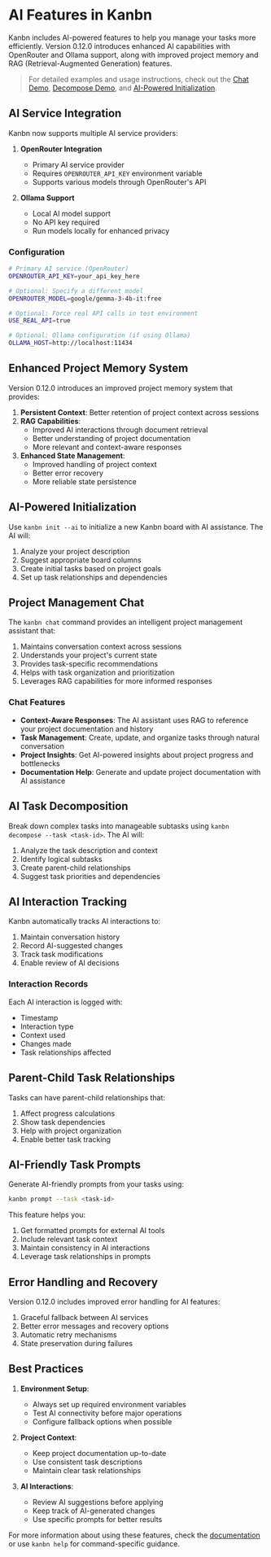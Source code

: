 # AI Features in Kanbn

Kanbn includes AI-powered features to help you manage your tasks more efficiently. Version 0.12.0 introduces enhanced AI capabilities with OpenRouter and Ollama support, along with improved project memory and RAG (Retrieval-Augmented Generation) features.

> For detailed examples and usage instructions, check out the [Chat Demo](demos/chat-demo.md), [Decompose Demo](demos/decompose-demo.md), and [AI-Powered Initialization](ai-init.md).

## AI Service Integration

Kanbn now supports multiple AI service providers:

1. **OpenRouter Integration**
   - Primary AI service provider
   - Requires `OPENROUTER_API_KEY` environment variable
   - Supports various models through OpenRouter's API

2. **Ollama Support**
   - Local AI model support
   - No API key required
   - Run models locally for enhanced privacy

### Configuration

```bash
# Primary AI service (OpenRouter)
OPENROUTER_API_KEY=your_api_key_here

# Optional: Specify a different model
OPENROUTER_MODEL=google/gemma-3-4b-it:free

# Optional: Force real API calls in test environment
USE_REAL_API=true

# Optional: Ollama configuration (if using Ollama)
OLLAMA_HOST=http://localhost:11434
```

## Enhanced Project Memory System

Version 0.12.0 introduces an improved project memory system that provides:

1. **Persistent Context**: Better retention of project context across sessions
2. **RAG Capabilities**: 
   - Improved AI interactions through document retrieval
   - Better understanding of project documentation
   - More relevant and context-aware responses
3. **Enhanced State Management**:
   - Improved handling of project context
   - Better error recovery
   - More reliable state persistence

## AI-Powered Initialization

Use `kanbn init --ai` to initialize a new Kanbn board with AI assistance. The AI will:
1. Analyze your project description
2. Suggest appropriate board columns
3. Create initial tasks based on project goals
4. Set up task relationships and dependencies

## Project Management Chat

The `kanbn chat` command provides an intelligent project management assistant that:
1. Maintains conversation context across sessions
2. Understands your project's current state
3. Provides task-specific recommendations
4. Helps with task organization and prioritization
5. Leverages RAG capabilities for more informed responses

### Chat Features

- **Context-Aware Responses**: The AI assistant uses RAG to reference your project documentation and history
- **Task Management**: Create, update, and organize tasks through natural conversation
- **Project Insights**: Get AI-powered insights about project progress and bottlenecks
- **Documentation Help**: Generate and update project documentation with AI assistance

## AI Task Decomposition

Break down complex tasks into manageable subtasks using `kanbn decompose --task <task-id>`. The AI will:
1. Analyze the task description and context
2. Identify logical subtasks
3. Create parent-child relationships
4. Suggest task priorities and dependencies

## AI Interaction Tracking

Kanbn automatically tracks AI interactions to:
1. Maintain conversation history
2. Record AI-suggested changes
3. Track task modifications
4. Enable review of AI decisions

### Interaction Records

Each AI interaction is logged with:
- Timestamp
- Interaction type
- Context used
- Changes made
- Task relationships affected

## Parent-Child Task Relationships

Tasks can have parent-child relationships that:
1. Affect progress calculations
2. Show task dependencies
3. Help with project organization
4. Enable better task tracking

## AI-Friendly Task Prompts

Generate AI-friendly prompts from your tasks using:
```bash
kanbn prompt --task <task-id>
```

This feature helps you:
1. Get formatted prompts for external AI tools
2. Include relevant task context
3. Maintain consistency in AI interactions
4. Leverage task relationships in prompts

## Error Handling and Recovery

Version 0.12.0 includes improved error handling for AI features:
1. Graceful fallback between AI services
2. Better error messages and recovery options
3. Automatic retry mechanisms
4. State preservation during failures

## Best Practices

1. **Environment Setup**:
   - Always set up required environment variables
   - Test AI connectivity before major operations
   - Configure fallback options when possible

2. **Project Context**:
   - Keep project documentation up-to-date
   - Use consistent task descriptions
   - Maintain clear task relationships

3. **AI Interactions**:
   - Review AI suggestions before applying
   - Keep track of AI-generated changes
   - Use specific prompts for better results

For more information about using these features, check the [documentation](README.md) or use `kanbn help` for command-specific guidance.
